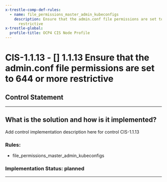 ```yaml
---
x-trestle-comp-def-rules:
  - name: file_permissions_master_admin_kubeconfigs
    description: Ensure that the admin.conf file permissions are set to 644 or more
      restrictive
x-trestle-global:
  profile-title: OCP4 CIS Node Profile
---
```


# CIS-1.1.13 - \[\] 1.1.13 Ensure that the admin.conf file permissions are set to 644 or more restrictive

## Control Statement

______________________________________________________________________

## What is the solution and how is it implemented?

<!-- For implementation status enter one of: implemented, partial, planned, alternative, not-applicable -->

<!-- Note that the list of rules under ### Rules: is read-only and changes will not be captured after assembly to JSON -->

Add control implementation description here for control CIS-1.1.13

### Rules:

  - file_permissions_master_admin_kubeconfigs

### Implementation Status: planned

______________________________________________________________________
